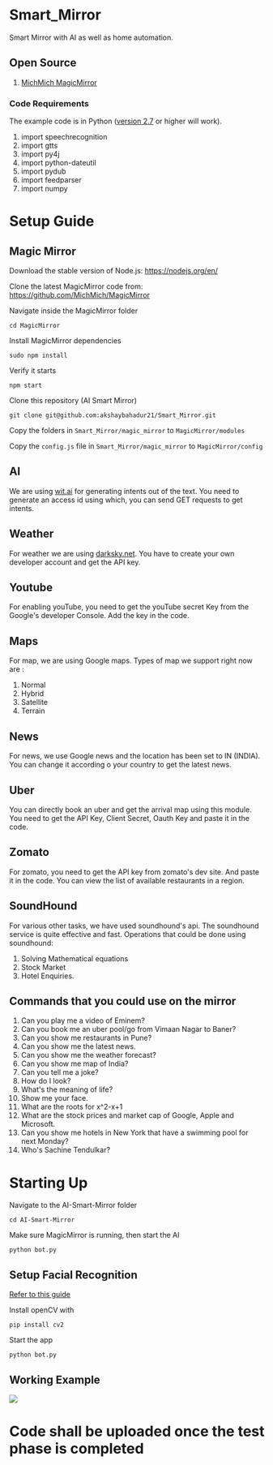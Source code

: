 # Smart_Mirror
Smart Mirror with AI as well as home automation.

## Open Source

1) [MichMich MagicMirror](https://magicmirror.builders/)

### Code Requirements
The example code is in Python ([version 2.7](https://www.python.org/download/releases/2.7/) or higher will work). 

1) import speechrecognition
2) import gtts
3) import py4j
4) import python-dateutil
5) import pydub
6) import feedparser
7) import numpy

# Setup Guide

## Magic Mirror
Download the stable version of Node.js: 
https://nodejs.org/en/

Clone the latest MagicMirror code from:
https://github.com/MichMich/MagicMirror

Navigate inside the MagicMirror folder
```shell
cd MagicMirror
```

Install MagicMirror dependencies
```shell
sudo npm install
```
 
Verify it starts
```shell
npm start
```
 
 
Clone this repository (AI Smart Mirror)
```shell
git clone git@github.com:akshaybahadur21/Smart_Mirror.git
```

Copy the folders in `Smart_Mirror/magic_mirror` to `MagicMirror/modules`

Copy the `config.js` file in `Smart_Mirror/magic_mirror` to `MagicMirror/config`
 
## AI
 
We are using [wit.ai](https://wit.ai/) for generating intents out of the text.
You need to generate an access id using which, you can send GET requests to get intents.

## Weather

For weather we are using [darksky.net](https://darksky.net/).
You have to create your own developer account and get the API key.

## Youtube
For enabling youTube, you need to get the youTube secret Key from the Google's developer Console.
Add the key in the code.

## Maps

For map, we are using Google maps. Types of map we support right now are :
1) Normal
2) Hybrid
3) Satellite
4) Terrain

## News

For news, we use Google news and the location has been set to IN (INDIA).
You can change it according o your country to get the latest news.

## Uber

You can directly book an uber and get the arrival map using this module.
You need to get the API Key, Client Secret, Oauth Key and paste it in the code.

## Zomato

For zomato, you need to get the API key from zomato's dev site.
And paste it in the code. 
You can view the list of available restaurants in a region.

## SoundHound

For various other tasks, we have used soundhound's api. The soundhound service is quite effective and fast. Operations that could be done using soundhound:
1) Solving Mathematical equations
2) Stock Market
3) Hotel Enquiries.

## Commands that you could use on the mirror

1) Can you play me a video of Eminem?
2) Can you book me an uber pool/go from Vimaan Nagar to Baner?
3) Can you show me restaurants in Pune?
4) Can you show me the latest news.
5) Can you show me the weather forecast?
6) Can you show me map of India?
7) Can you tell me a joke?
8) How do I look?
9) What's the meaning of life?
10) Show me your face.
11) What are the roots for x^2-x+1
12) What are the stock prices and market cap of Google, Apple and Microsoft.
13) Can you show me hotels in New York that have a swimming pool for next Monday?
14) Who's Sachine Tendulkar?

# Starting Up
 
Navigate to the AI-Smart-Mirror folder
```shell
cd AI-Smart-Mirror
```

Make sure MagicMirror is running, then start the AI
```shell
python bot.py
```

## Setup Facial Recognition
[Refer to this guide](http://opencv-python-tutroals.readthedocs.io/en/latest/)

Install openCV with 
```shell
pip install cv2
```

Start the app
```shell
python bot.py
```

## Working Example

<img src="https://github.com/akshaybahadur21/Smart_Mirror/blob/master/smart_mirror.gif">


# Code shall be uploaded once the test phase is completed
 
